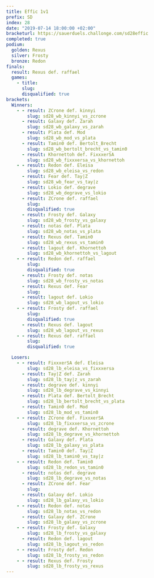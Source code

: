 ```yaml
---
title: Effic 1v1
prefix: SD
index: 28
date: "2019-07-14 18:00:00 +02:00"
bracketurl: https://sauerduels.challonge.com/sd28effic
completed: true
podium:
  golden: Rexus
  silver: Frosty
  bronze: Redon
finals:
  result: Rexus def. raffael
  games:
    - title:
      slug:
      disqualified: true
brackets:
  Winners:
    - - result: ZCrone def. kinnyi
        slug: sd28_wb_kinnyi_vs_zcrone
      - result: Galaxy def. Zarah
        slug: sd28_wb_galaxy_vs_zarah
      - result: Plata def. Mod
        slug: sd28_wb_mod_vs_plata
      - result: Tamin0 def. Bertolt_Brecht
        slug: sd28_wb_bertolt_brecht_vs_tamin0
      - result: Khornettoh def. FixxxerSA
        slug: sd28_wb_fixxxersa_vs_khornettoh
    - - result: Redon def. Eleisa
        slug: sd28_wb_eleisa_vs_redon
      - result: Fear def. Tay|Z
        slug: sd28_wb_fear_vs_tay|z
      - result: Lokio def. degrave
        slug: sd28_wb_degrave_vs_lokio
      - result: ZCrone def. raffael
        slug:
        disqualified: true
      - result: Frosty def. Galaxy
        slug: sd28_wb_frosty_vs_galaxy
      - result: notas def. Plata
        slug: sd28_wb_notas_vs_plata
      - result: Rexus def. Tamin0
        slug: sd28_wb_rexus_vs_tamin0
      - result: lagout def. Khornettoh
        slug: sd28_wb_khornettoh_vs_lagout
    - - result: Redon def. raffael
        slug:
        disqualified: true
      - result: Frosty def. notas
        slug: sd28_wb_frosty_vs_notas
      - result: Rexus def. Fear
        slug:
      - result: lagout def. Lokio
        slug: sd28_wb_lagout_vs_lokio
    - - result: Frosty def. raffael
        slug:
        disqualified: true
      - result: Rexus def. lagout
        slug: sd28_wb_lagout_vs_rexus
    - - result: Rexus def. raffael
        slug:
        disqualified: true

  Losers:
    - - result: FixxxerSA def. Eleisa
        slug: sd28_lb_eleisa_vs_fixxxersa
      - result: Tay|Z def. Zarah
        slug: sd28_lb_tay|z_vs_zarah
      - result: degrave def. kinnyi
        slug: sd28_lb_degrave_vs_kinnyi
      - result: Plata def. Bertolt_Brecht
        slug: sd28_lb_bertolt_brecht_vs_plata
      - result: Tamin0 def. Mod
        slug: sd28_lb_mod_vs_tamin0
    - - result: ZCrone def. FixxxerSA
        slug: sd28_lb_fixxxersa_vs_zcrone
      - result: degrave def. Khornettoh
        slug: sd28_lb_degrave_vs_khornettoh
      - result: Galaxy def. Plata
        slug: sd28_lb_galaxy_vs_plata
      - result: Tamin0 def. Tay|Z
        slug: sd28_lb_tamin0_vs_tay|z
    - - result: Redon def. Tamin0
        slug: sd28_lb_redon_vs_tamin0
      - result: notas def. degrave
        slug: sd28_lb_degrave_vs_notas
      - result: ZCrone def. Fear
        slug:
      - result: Galaxy def. Lokio
        slug: sd28_lb_galaxy_vs_lokio
    - - result: Redon def. notas
        slug: sd28_lb_notas_vs_redon
      - result: Galaxy def. ZCrone
        slug: sd28_lb_galaxy_vs_zcrone
    - - result: Frosty def. Galaxy
        slug: sd28_lb_frosty_vs_galaxy
      - result: Redon def. lagout
        slug: sd28_lb_lagout_vs_redon
    - - result: Frosty def. Redon
        slug: sd28_lb_frosty_vs_redon
    - - result: Rexus def. Frosty
        slug: sd28_lb_frosty_vs_rexus
---
```

